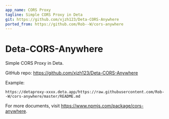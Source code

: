 ```yaml
---
app_name: CORS Proxy
tagline: Simple CORS Proxy in Deta
git: https://github.com/xjzh123/Deta-CORS-Anywhere
ported_from: https://github.com/Rob--W/cors-anywhere
---
```


# Deta-CORS-Anywhere

Simple CORS Proxy in Deta.

GitHub repo: <https://github.com/xjzh123/Deta-CORS-Anywhere>

Example:

```
https://detaproxy-xxxx.deta.app/https://raw.githubusercontent.com/Rob--W/cors-anywhere/master/README.md
```

For more documents, visit <https://www.npmjs.com/package/cors-anywhere>.
